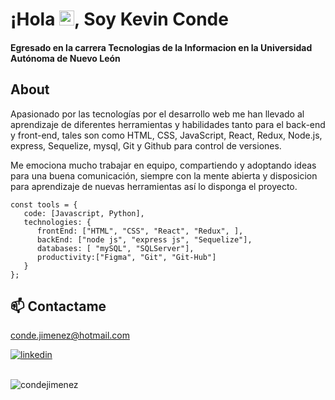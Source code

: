 # ¡Hola <img src="https://github.com/TheDudeThatCode/TheDudeThatCode/blob/master/Assets/Earth.gif" width="24px">, Soy Kevin Conde
<h4>Egresado en la carrera Tecnologias de la Informacion en la Universidad Autónoma de Nuevo León</h4>

## About
Apasionado por las tecnologías por el desarrollo web me han llevado al aprendizaje de diferentes herramientas y habilidades tanto para el back-end y front-end, tales son como HTML, CSS, JavaScript, React, Redux, Node.js, express, Sequelize, mysql, Git y Github para control de versiones.

Me emociona mucho trabajar en equipo, compartiendo y adoptando ideas para una buena comunicación, siempre con la mente abierta y disposicion para aprendizaje de nuevas herramientas así lo disponga el proyecto.

```
const tools = {
   code: [Javascript, Python],
   technologies: {
      frontEnd: ["HTML", "CSS", "React", "Redux", ],
      backEnd: ["node js", "express js", "Sequelize"],
      databases: [ "mySQL", "SQLServer"],
      productivity:["Figma", "Git", "Git-Hub"]            
   }
};
```

## 📫 Contactame 
conde.jimenez@hotmail.com

[![linkedin](https://img.shields.io/badge/linkedin-0A66C2?style=for-the-badge&logo=linkedin&logoColor=white)](https://www.linkedin.com/in/kevin-conde-jimenez/)

</br>
<img align="rigth" src="https://github-readme-stats.vercel.app/api?username=condejimenez&show_icons=true&locale=en" alt="condejimenez" />
